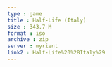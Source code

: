 ```yaml
---
type : game
title : Half-Life (Italy)
size : 343.7 M
format : iso
archive : zip
server : myrient
link2 : Half-Life%20%28Italy%29
---
```


